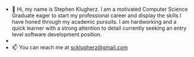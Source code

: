- 👋 Hi, my name is Stephen Klugherz. I am a motivated Computer Science Graduate eager to start my professional career and display the skills I have honed through my academic pursuits. I am hardworking and a quick learner with a strong attention to detail currently seeking an entry level software development position.
- 
- 📫 You can reach me at scklugherz@gmail.com

<!---
sklugherz/sklugherz is a ✨ special ✨ repository because its `README.md` (this file) appears on your GitHub profile.
You can click the Preview link to take a look at your changes.
--->
